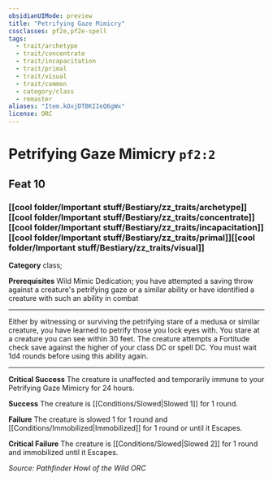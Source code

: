 ```yaml
---
obsidianUIMode: preview
title: "Petrifying Gaze Mimicry"
cssclasses: pf2e,pf2e-spell
tags:
  - trait/archetype
  - trait/concentrate
  - trait/incapacitation
  - trait/primal
  - trait/visual
  - trait/common
  - category/class
  - remaster
aliases: "Item.kOxjDTBKIIeQ6gWx"
license: ORC
---
```

# Petrifying Gaze Mimicry `pf2:2`
## Feat 10
### [[cool folder/Important stuff/Bestiary/zz_traits/archetype]][[cool folder/Important stuff/Bestiary/zz_traits/concentrate]][[cool folder/Important stuff/Bestiary/zz_traits/incapacitation]][[cool folder/Important stuff/Bestiary/zz_traits/primal]][[cool folder/Important stuff/Bestiary/zz_traits/visual]]

**Category** class; 



**Prerequisites** Wild Mimic Dedication; you have attempted a saving throw against a creature's petrifying gaze or a similar ability or have identified a creature with such an ability in combat
* * *
Either by witnessing or surviving the petrifying stare of a medusa or similar creature, you have learned to petrify those you lock eyes with. You stare at a creature you can see within 30 feet. The creature attempts a Fortitude check save against the higher of your class DC or spell DC. You must wait 1d4 rounds before using this ability again.

* * *

**Critical Success** The creature is unaffected and temporarily immune to your Petrifying Gaze Mimicry for 24 hours.

**Success** The creature is [[Conditions/Slowed|Slowed 1]] for 1 round.

**Failure** The creature is slowed 1 for 1 round and [[Conditions/Immobilized|Immobilized]] for 1 round or until it Escapes.

**Critical Failure** The creature is [[Conditions/Slowed|Slowed 2]] for 1 round and immobilized until it Escapes.

*Source: Pathfinder Howl of the Wild*
*ORC*